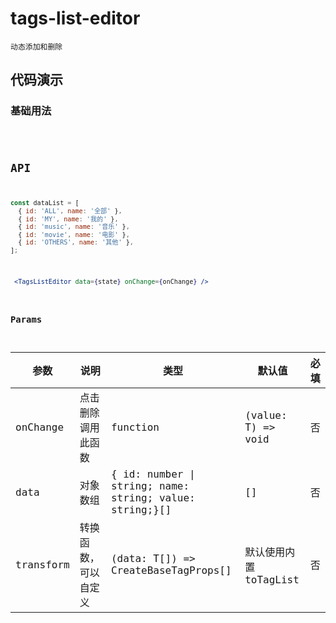# tags-list-editor

`动态添加和删除`

## 代码演示

### 基础用法

<code src="./tags-list-editor-use.tsx" />


## API

```jsx | pure
const dataList = [
  { id: 'ALL', name: '全部' },
  { id: 'MY', name: '我的' },
  { id: 'music', name: '音乐' },
  { id: 'movie', name: '电影' },
  { id: 'OTHERS', name: '其他' },
];
```

```jsx | pure
 <TagsListEditor data={state} onChange={onChange} />
```

### Params

| 参数      | 说明                 | 类型                                                        | 默认值                 | 必填 |
| --------- | -------------------- | ----------------------------------------------------------- | ---------------------- | ---- |
| onChange  | 点击删除调用此函数   | function                                                    | (value: T) => void     | 否   |
| data      | 对象数组             | { id: number     \| string; name: string; value: string;}[] | []                     | 否   |
| transform | 转换函数，可以自定义 | (data: T[]) => CreateBaseTagProps[]                         | 默认使用内置 toTagList | 否   |

